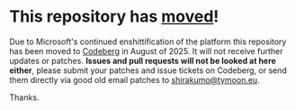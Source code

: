 # This repository has [moved](https://shinmera.com/projects/flare)!
Due to Microsoft's continued enshittification of the platform this repository has been moved to [Codeberg](https://shinmera.com/projects/flare) in August of 2025. It will not receive further updates or patches. **Issues and pull requests will not be looked at here either**, please submit your patches and issue tickets on Codeberg, or send them directly via good old email patches to [shirakumo@tymoon.eu](mailto:shirakumo@tymoon.eu).

Thanks.